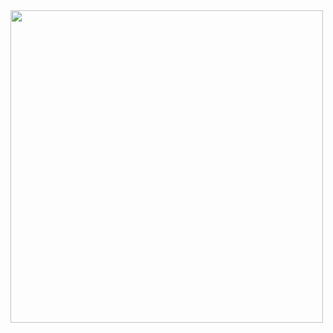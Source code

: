 <!-- 本项目仅仅是为了前来Fork的朋友保留的，原则上不再更新。本项目示范网站地址为：https://klovien.github.io 。

三叶草国际语已更名为“格罗比言·全球语”，新的项目地址为：

* 中文版：https://gitee.com/globien/globien
* 英文版：https://github.com/globien/globien.github.io

### 致谢

1. 这个模板是从这里 [BY](https://github.com/qiubaiying/qiubaiying.github.io) fork 的, 感谢作者BY。 
2. BY的模板应该是从这个模板 [Hux](https://github.com/Huxpro/huxpro.github.io) fork 的, 也一起感谢一下。
3. 感谢 Jekyll、Github Pages 和 Bootstrap!

### License

遵循 MIT 许可证。有关详细,请参阅 [LICENSE](https://github.com/klovien/klovien.github.io/blob/master/LICENSE)。 -->


<img align="center" width="500px" height="auto" src="https://media1.giphy.com/media/67SVlMfSytb5VfvD90/giphy.gif?cid=790b7611b94d64431f3003aa59230fa455c7b5cd6a304ed8&rid=giphy.gif&ct=ts">